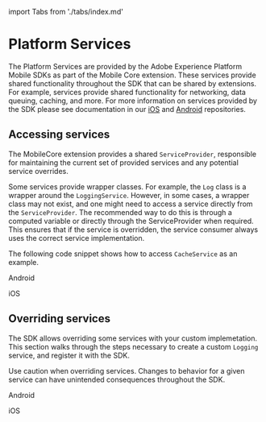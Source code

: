import Tabs from './tabs/index.md'

# Platform Services

The Platform Services are provided by the Adobe Experience Platform Mobile SDKs as part of the Mobile Core extension. These services provide shared functionality throughout the SDK that can be shared by extensions. For example, services provide shared functionality for networking, data queuing, caching, and more. For more information on services provided by the SDK please see documentation in our [iOS](https://github.com/adobe/aepsdk-core-ios/blob/main/Documentation/Services/README.md) and [Android](https://github.com/adobe/aepsdk-core-ios/tree/main/Documentation/Services) repositories.

## Accessing services

The MobileCore extension provides a shared `ServiceProvider`, responsible for maintaining the current set of provided services and any potential service overrides.

Some services provide wrapper classes. For example, the `Log` class is a wrapper around the `LoggingService`. However, in some cases, a wrapper class may not exist, and one might need to access a service directly from the `ServiceProvider`. The recommended way to do this is through a computed variable or directly through the ServiceProvider when required. This ensures that if the service is overridden, the service consumer always uses the correct service implementation.

The following code snippet shows how to access `CacheService` as an example.

<TabsBlock orientation="horizontal" slots="heading, content" repeat="2"/>

Android

<Tabs query="platform=android&task=access"/>

iOS

<Tabs query="platform=ios&task=access"/>

## Overriding services

The SDK allows overriding some services with your custom implemetation. This section walks through the steps necessary to create a custom `Logging` service, and register it with the SDK.

<InlineAlert variant="info" slots="text"/>

Use caution when overriding services. Changes to behavior for a given service can have unintended consequences throughout the SDK.

<TabsBlock orientation="horizontal" slots="heading, content" repeat="2"/>

Android

<Tabs query="platform=android&task=override"/>

iOS

<Tabs query="platform=ios&task=override"/>
